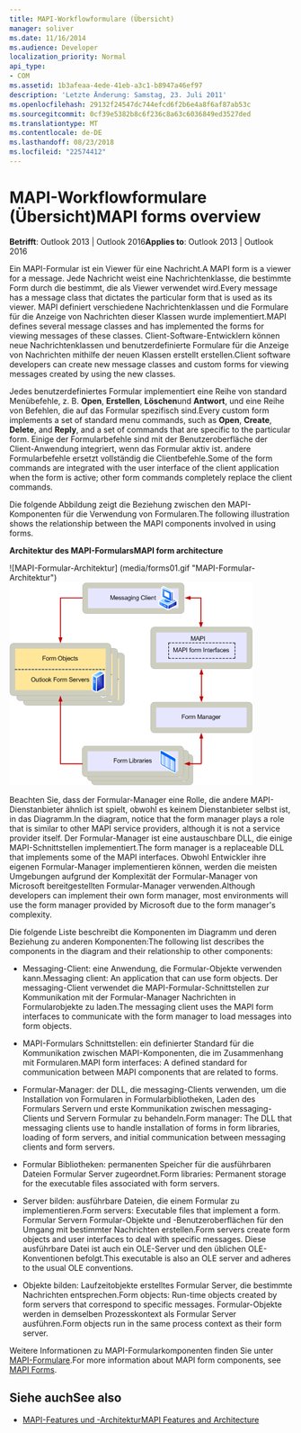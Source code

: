 ```yaml
---
title: MAPI-Workflowformulare (Übersicht)
manager: soliver
ms.date: 11/16/2014
ms.audience: Developer
localization_priority: Normal
api_type:
- COM
ms.assetid: 1b3afeaa-4ede-41eb-a3c1-b8947a46ef97
description: 'Letzte Änderung: Samstag, 23. Juli 2011'
ms.openlocfilehash: 29132f24547dc744efcd6f2b6e4a8f6af87ab53c
ms.sourcegitcommit: 0cf39e5382b8c6f236c8a63c6036849ed3527ded
ms.translationtype: MT
ms.contentlocale: de-DE
ms.lasthandoff: 08/23/2018
ms.locfileid: "22574412"
---
```

# <a name="mapi-forms-overview"></a><span data-ttu-id="2a1e8-103">MAPI-Workflowformulare (Übersicht)</span><span class="sxs-lookup"><span data-stu-id="2a1e8-103">MAPI forms overview</span></span>
  
<span data-ttu-id="2a1e8-104">**Betrifft**: Outlook 2013 | Outlook 2016</span><span class="sxs-lookup"><span data-stu-id="2a1e8-104">**Applies to**: Outlook 2013 | Outlook 2016</span></span> 
  
<span data-ttu-id="2a1e8-105">Ein MAPI-Formular ist ein Viewer für eine Nachricht.</span><span class="sxs-lookup"><span data-stu-id="2a1e8-105">A MAPI form is a viewer for a message.</span></span> <span data-ttu-id="2a1e8-106">Jede Nachricht weist eine Nachrichtenklasse, die bestimmte Form durch die bestimmt, die als Viewer verwendet wird.</span><span class="sxs-lookup"><span data-stu-id="2a1e8-106">Every message has a message class that dictates the particular form that is used as its viewer.</span></span> <span data-ttu-id="2a1e8-107">MAPI definiert verschiedene Nachrichtenklassen und die Formulare für die Anzeige von Nachrichten dieser Klassen wurde implementiert.</span><span class="sxs-lookup"><span data-stu-id="2a1e8-107">MAPI defines several message classes and has implemented the forms for viewing messages of these classes.</span></span> <span data-ttu-id="2a1e8-108">Client-Software-Entwicklern können neue Nachrichtenklassen und benutzerdefinierte Formulare für die Anzeige von Nachrichten mithilfe der neuen Klassen erstellt erstellen.</span><span class="sxs-lookup"><span data-stu-id="2a1e8-108">Client software developers can create new message classes and custom forms for viewing messages created by using the new classes.</span></span>
  
<span data-ttu-id="2a1e8-109">Jedes benutzerdefiniertes Formular implementiert eine Reihe von standard Menübefehle, z. B. **Open**, **Erstellen**, **Löschen**und **Antwort**, und eine Reihe von Befehlen, die auf das Formular spezifisch sind.</span><span class="sxs-lookup"><span data-stu-id="2a1e8-109">Every custom form implements a set of standard menu commands, such as **Open**, **Create**, **Delete**, and **Reply**, and a set of commands that are specific to the particular form.</span></span> <span data-ttu-id="2a1e8-110">Einige der Formularbefehle sind mit der Benutzeroberfläche der Client-Anwendung integriert, wenn das Formular aktiv ist. andere Formularbefehle ersetzt vollständig die Clientbefehle.</span><span class="sxs-lookup"><span data-stu-id="2a1e8-110">Some of the form commands are integrated with the user interface of the client application when the form is active; other form commands completely replace the client commands.</span></span> 
  
<span data-ttu-id="2a1e8-111">Die folgende Abbildung zeigt die Beziehung zwischen den MAPI-Komponenten für die Verwendung von Formularen.</span><span class="sxs-lookup"><span data-stu-id="2a1e8-111">The following illustration shows the relationship between the MAPI components involved in using forms.</span></span> 
  
<span data-ttu-id="2a1e8-112">**Architektur des MAPI-Formulars**</span><span class="sxs-lookup"><span data-stu-id="2a1e8-112">**MAPI form architecture**</span></span>
  
<span data-ttu-id="2a1e8-113">![MAPI-Formular-Architektur] (media/forms01.gif "MAPI-Formular-Architektur")</span><span class="sxs-lookup"><span data-stu-id="2a1e8-113">![MAPI form architecture](media/forms01.gif "MAPI form architecture")</span></span>
  
<span data-ttu-id="2a1e8-114">Beachten Sie, dass der Formular-Manager eine Rolle, die andere MAPI-Dienstanbieter ähnlich ist spielt, obwohl es keinem Dienstanbieter selbst ist, in das Diagramm.</span><span class="sxs-lookup"><span data-stu-id="2a1e8-114">In the diagram, notice that the form manager plays a role that is similar to other MAPI service providers, although it is not a service provider itself.</span></span> <span data-ttu-id="2a1e8-115">Der Formular-Manager ist eine austauschbare DLL, die einige MAPI-Schnittstellen implementiert.</span><span class="sxs-lookup"><span data-stu-id="2a1e8-115">The form manager is a replaceable DLL that implements some of the MAPI interfaces.</span></span> <span data-ttu-id="2a1e8-116">Obwohl Entwickler ihre eigenen Formular-Manager implementieren können, werden die meisten Umgebungen aufgrund der Komplexität der Formular-Manager von Microsoft bereitgestellten Formular-Manager verwenden.</span><span class="sxs-lookup"><span data-stu-id="2a1e8-116">Although developers can implement their own form manager, most environments will use the form manager provided by Microsoft due to the form manager's complexity.</span></span>
  
<span data-ttu-id="2a1e8-117">Die folgende Liste beschreibt die Komponenten im Diagramm und deren Beziehung zu anderen Komponenten:</span><span class="sxs-lookup"><span data-stu-id="2a1e8-117">The following list describes the components in the diagram and their relationship to other components:</span></span>
  
- <span data-ttu-id="2a1e8-118">Messaging-Client: eine Anwendung, die Formular-Objekte verwenden kann.</span><span class="sxs-lookup"><span data-stu-id="2a1e8-118">Messaging client: An application that can use form objects.</span></span> <span data-ttu-id="2a1e8-119">Der messaging-Client verwendet die MAPI-Formular-Schnittstellen zur Kommunikation mit der Formular-Manager Nachrichten in Formularobjekte zu laden.</span><span class="sxs-lookup"><span data-stu-id="2a1e8-119">The messaging client uses the MAPI form interfaces to communicate with the form manager to load messages into form objects.</span></span>
    
- <span data-ttu-id="2a1e8-120">MAPI-Formulars Schnittstellen: ein definierter Standard für die Kommunikation zwischen MAPI-Komponenten, die im Zusammenhang mit Formularen.</span><span class="sxs-lookup"><span data-stu-id="2a1e8-120">MAPI form interfaces: A defined standard for communication between MAPI components that are related to forms.</span></span>
    
- <span data-ttu-id="2a1e8-121">Formular-Manager: der DLL, die messaging-Clients verwenden, um die Installation von Formularen in Formularbibliotheken, Laden des Formulars Servern und erste Kommunikation zwischen messaging-Clients und Servern Formular zu behandeln.</span><span class="sxs-lookup"><span data-stu-id="2a1e8-121">Form manager: The DLL that messaging clients use to handle installation of forms in form libraries, loading of form servers, and initial communication between messaging clients and form servers.</span></span>
    
- <span data-ttu-id="2a1e8-122">Formular Bibliotheken: permanenten Speicher für die ausführbaren Dateien Formular Server zugeordnet.</span><span class="sxs-lookup"><span data-stu-id="2a1e8-122">Form libraries: Permanent storage for the executable files associated with form servers.</span></span>
    
- <span data-ttu-id="2a1e8-123">Server bilden: ausführbare Dateien, die einem Formular zu implementieren.</span><span class="sxs-lookup"><span data-stu-id="2a1e8-123">Form servers: Executable files that implement a form.</span></span> <span data-ttu-id="2a1e8-124">Formular Servern Formular-Objekte und -Benutzeroberflächen für den Umgang mit bestimmter Nachrichten erstellen.</span><span class="sxs-lookup"><span data-stu-id="2a1e8-124">Form servers create form objects and user interfaces to deal with specific messages.</span></span> <span data-ttu-id="2a1e8-125">Diese ausführbare Datei ist auch ein OLE-Server und den üblichen OLE-Konventionen befolgt.</span><span class="sxs-lookup"><span data-stu-id="2a1e8-125">This executable is also an OLE server and adheres to the usual OLE conventions.</span></span>
    
- <span data-ttu-id="2a1e8-126">Objekte bilden: Laufzeitobjekte erstelltes Formular Server, die bestimmte Nachrichten entsprechen.</span><span class="sxs-lookup"><span data-stu-id="2a1e8-126">Form objects: Run-time objects created by form servers that correspond to specific messages.</span></span> <span data-ttu-id="2a1e8-127">Formular-Objekte werden in demselben Prozesskontext als Formular Server ausführen.</span><span class="sxs-lookup"><span data-stu-id="2a1e8-127">Form objects run in the same process context as their form server.</span></span>
    
<span data-ttu-id="2a1e8-128">Weitere Informationen zu MAPI-Formularkomponenten finden Sie unter [MAPI-Formulare](mapi-forms.md).</span><span class="sxs-lookup"><span data-stu-id="2a1e8-128">For more information about MAPI form components, see [MAPI Forms](mapi-forms.md).</span></span>
  
## <a name="see-also"></a><span data-ttu-id="2a1e8-129">Siehe auch</span><span class="sxs-lookup"><span data-stu-id="2a1e8-129">See also</span></span>

- [<span data-ttu-id="2a1e8-130">MAPI-Features und -Architektur</span><span class="sxs-lookup"><span data-stu-id="2a1e8-130">MAPI Features and Architecture</span></span>](mapi-features-and-architecture.md)

